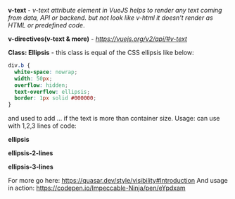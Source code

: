 **v-text** - *v-text attribute element in VueJS helps to render any text coming from data, API or backend.
but not look like v-html it doesn't render as HTML or predefined code*.

**v-directives(v-text & more)** - *https://vuejs.org/v2/api/#v-text*

**Class: Ellipsis** - this class is equal of the CSS ellipsis like below:

```css
div.b {
  white-space: nowrap; 
  width: 50px; 
  overflow: hidden;
  text-overflow: ellipsis; 
  border: 1px solid #000000;
}
```

and used to add ... if the text is more than container size. Usage: can use with 1,2,3 lines of code:

**ellipsis**

**ellipsis-2-lines**

**ellipsis-3-lines**

For more go here: https://quasar.dev/style/visibility#Introduction
And usage in action: https://codepen.io/Impeccable-Ninja/pen/eYpdxam
